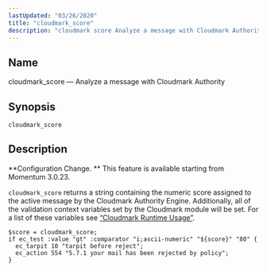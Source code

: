 ```yaml
---
lastUpdated: "03/26/2020"
title: "cloudmark_score"
description: "cloudmark score Analyze a message with Cloudmark Authority cloudmark score Configuration Change This feature is available starting from Momentum 3 0 23 cloudmark score returns a string containing the numeric score assigned to the active message by the Cloudmark Authority Engine Additionally all of the validation context variables set by..."
---
```


<a name="sieve.ref.cloudmark_score"></a> 
## Name

cloudmark_score — Analyze a message with Cloudmark Authority

## Synopsis

`cloudmark_score`

<a name="idp28889776"></a> 
## Description

**Configuration Change. ** This feature is available starting from Momentum 3.0.23.

`cloudmark_score` returns a string containing the numeric score assigned to the active message by the Cloudmark Authority Engine. Additionally, all of the validation context variables set by the Cloudmark module will be set. For a list of these variables see [“Cloudmark Runtime Usage”](/momentum/3/3-reference/3-reference-modules-cloudmark#modules.cloudmark.runtime.usage).

<a name="example.cloudmark_score"></a> 


```
$score = cloudmark_score;
if ec_test :value "gt" :comparator "i;ascii-numeric" "${score}" "80" {
  ec_tarpit 10 "tarpit before reject";
  ec_action 554 "5.7.1 your mail has been rejected by policy";
}
```